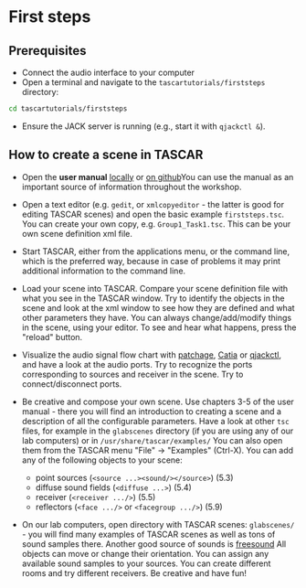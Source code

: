 # First steps

## Prerequisites

* Connect the audio interface to your computer
* Open a terminal and navigate to the `tascartutorials/firststeps` directory:
```bash
cd tascartutorials/firststeps
```
* Ensure the JACK server is running (e.g., start it with `qjackctl &`).

## How to create a scene in TASCAR

* Open the **user manual** [locally](file:///usr/share/doc/tascar/manual.pdf) or [on github](https://github.com/gisogrimm/tascar/wiki/master/manual.pdf)You can use
the manual as an important source of information throughout the workshop.

* Open a text editor (e.g. `gedit`, or `xmlcopyeditor` - the latter is good for editing TASCAR scenes) and open the basic example `firststeps.tsc`. You can create your own copy,
e.g. `Group1_Task1.tsc`. This can be your own scene definition xml file.

* Start TASCAR, either from the applications menu, or the command line, which is the preferred
way, because in case of problems it may print additional information to the command line.

* Load your scene into TASCAR. Compare your scene definition file with what you see in the
TASCAR window. Try to identify the objects in the scene and look at the xml window to see
how they are defined and what other parameters they have. You can always change/add/modify
things in the scene, using your editor. To see and hear what happens, press the "reload" button.

* Visualize the audio signal flow chart with [patchage](https://drobilla.net/software/patchage.html), [Catia](https://kx.studio/Applications:Catia) or [qjackctl](https://qjackctl.sourceforge.io/), and have a look at the
audio ports. Try to recognize the ports corresponding to sources and receiver in the scene. Try
to connect/disconnect ports.

* Be creative and compose your own scene. Use chapters 3-5 of the user manual - there
you will find an introduction to creating a scene and a description of all the configurable parameters. Have a look at other `tsc` files, for example in the `glabscenes` directory (if you are using any of our lab computers) or in
`/usr/share/tascar/examples/` You can also open them from the TASCAR menu "File"
-> "Examples" (Ctrl-X). You can add any of the following objects to your scene:

    * point sources (`<source ...><sound/></source>`) (5.3)
    * diffuse sound fields (`<diffuse ...>`) (5.4)
    * receiver (`<receiver .../>`) (5.5)
    * reflectors (`<face .../>` or `<facegroup .../>`) (5.9)


* On our lab computers, open directory with TASCAR scenes: `glabscenes/` - you will find many
examples of TASCAR scenes as well as tons of sound samples there. Another good source of sounds is [freesound](https://freesound.org/) All objects can move or
change their orientation. You can assign any available sound samples to your sources. You can
create different rooms and try different receivers. Be creative and have fun!